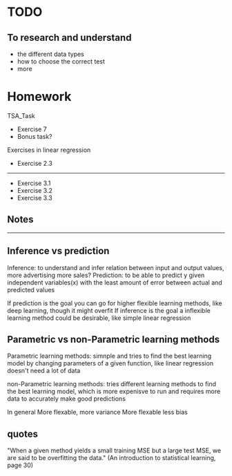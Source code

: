 # TODO

## To research and understand

- the different data types
- how to choose the correct test
- more

# Homework

TSA_Task

- Exercise 7
- Bonus task?

Exercises in linear regression

- Exercise 2.3

---

- Exercise 3.1
- Exercise 3.2
- Exercise 3.3

## Notes

---

## Inference vs prediction

Inference: to understand and infer relation between input and output values, more advertising more sales?
Prediction: to be able to predict y given independent variables(x) with the least amount of error between actual and predicted values

If prediction is the goal you can go for higher flexible learning methods, like deep learning, though it might overfit
If inference is the goal a inflexible learning method could be desirable, like simple linear regression

## Parametric vs non-Parametric learning methods

Parametric learning methods: simnple and tries to find the best learning model by changing parameters of a given function, like linear regression
doesn't need a lot of data

non-Parametric learning methods: tries different learning methods to find the best learning model, which is more expenisve to run and requires more data
to accurately make good predictions

In general
More flexable, more variance
More flexable less bias

## quotes

"When a given method yields a small training MSE but a large test MSE, we are
said to be overfitting the data." (An introduction to statistical learning, page 30)
